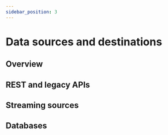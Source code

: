 ```yaml
---
sidebar_position: 3
---
```


# Data sources and destinations

## Overview

## REST and legacy APIs

## Streaming sources

## Databases
